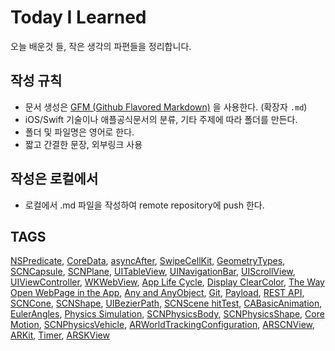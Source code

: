 # Today I Learned
오늘 배운것 들, 작은 생각의 파편들을 정리합니다.

## 작성 규칙
- 문서 생성은 [GFM (Github Flavored Markdown)](https://help.github.com/articles/github-flavored-markdown/) 을 사용한다. (확장자 `.md`)
- iOS/Swift 기술이나 애플공식문서의 분류, 기타 주제에 따라 폴더를 만든다.
- 폴더 및 파일명은 영어로 한다.
- 짧고 간결한 문장, 외부링크 사용

## 작성은 로컬에서
- 로컬에서 .md 파일을 작성하여 remote repository에 push 한다.

## TAGS
[NSPredicate][nsp], [CoreData][coredata], [asyncAfter][after], [SwipeCellKit][cellKit], [GeometryTypes][geometry], [SCNCapsule][capsule], [SCNPlane][plane], [UITableView][table], [UINavigationBar][navibar], [UIScrollView][scroll], [UIViewController][viewcontroller], [WKWebView][webview], [App Life Cycle][lifecycle], [Display ClearColor][clear], [The Way Open WebPage in the App][webpage],
[Any and AnyObject][any], [Git][git], [Payload][payload], [REST API][restapi], [SCNCone][cone], [SCNShape][shape], [UIBezierPath][bezierpath], [SCNScene hitTest][hitTest], [CABasicAnimation][basicanimation], [EulerAngles][euler], [Physics Simulation][physics], [SCNPhysicsBody][physicsbody], [SCNPhysicsShape][physicsshape], [Core Motion][coremotion], [SCNPhysicsVehicle][vehicle], [ARWorldTrackingConfiguration][worldtracking], [ARSCNView][arscnview], [ARKit][arkit], [Timer][timer], [ARSKView][arskview]





[nsp]: /01_iOS/CoreData/NSPredicate.md
[coredata]: /01_iOS/CoreData/what_is_coredata.md
[after]: /01_iOS/Dispatch/DispatchQueue_main_asyncAfter.md
[cellKit]: /01_iOS/FrameWork/SwipeCellKit.md
[geometry]: /01_iOS/SceneKit/Built-in_Geometry_Types/00_Geometry_Types.md
[capsule]: /01_iOS/SceneKit/Built-in_Geometry_Types/05_SCNCapsule.md
[plane]: /01_iOS/SceneKit/Built-in_Geometry_Types/08_SCNPlane.md
[table]: /01_iOS/UIKit/TableViews/UITableView.md
[navibar]: /01_iOS/UIKit/ViewControllers/UINavigationBar.md
[scroll]: /01_iOS/UIKit/ViewControllers/UIScrollView.md
[viewcontroller]: /01_iOS/UIKit/ViewControllers/UIViewController.md
[webview]: /01_iOS/WebKit/WKWebView.md
[lifecycle]: /01_iOS/App_Life_Cycle.md
[clear]: /01_iOS/Display_clearColor_UIViewController_over_UIViewController.md
[webpage]: /01_iOS/The_Way_Open_WebPage_in_the_App.md
[any]: /02_Swift/Any_And_AnyObject.md
[git]: /03_ETC/Git.md
[payload]: /03_ETC/Payload.md
[restapi]: /03_ETC/REST_API.md
[cone]: 01_iOS/SceneKit/Built-in_Geometry_Types/06_SCNCone.md
[shape]: 01_iOS/SceneKit/Built-in_Geometry_Types/SCNShape.md
[bezierpath]: 01_iOS/UIKit/Drawing/UIBezierPath.md
[hitTest]: 01_iOS/SceneKit/SCNSceneRenderer/hitTest.md
[basicanimation]: 01_iOS/Core_Animation/CABasicAnimation.md
[euler]: 03_ETC/EulerAngles.md
[physics]: 01_iOS/SceneKit/Physics_Simulation/Physics_Simulation.md
[physicsbody]: 01_iOS/SceneKit/Physics_Simulation/SCNPhysicsBody.md
[physicsshape]: 01_iOS/SceneKit/Physics_Simulation/SCNPhysicsShape.md
[coremotion]: 01_iOS/Core_Motion/Core_Motion.md
[vehicle]: 01_iOS/SceneKit/Physics_Simulation/SCNPhysicsVehicle.md
[worldtracking]: 01_iOS/ARKit/ARWorldTrackingConfiguration.md
[arscnview]: 01_iOS/ARKit/ARSCNView.md
[arkit]: 01_iOS/ARKit/ARKit.md
[timer]: 01_iOS/Foundation/Timer.md
[arskview]: 01_iOS/ARKit/ARSKView.md
